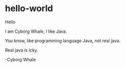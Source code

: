 # hello-world

Hello

I am Cyborg Whale, I like Java.

You know, like programming language Java, not real java.

Real java is icky.

-Cyborg Whale
